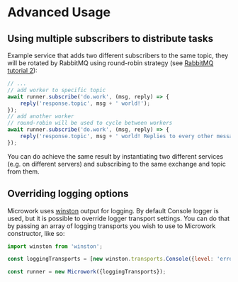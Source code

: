 # Advanced Usage

## Using multiple subscribers to distribute tasks

Example service that adds two different subscribers to the same topic, they will be rotated by RabbitMQ using round-robin strategy (see [RabbitMQ tutorial 2](https://www.rabbitmq.com/tutorials/tutorial-two-javascript.html)):
```js
// ...
// add worker to specific topic
await runner.subscribe('do.work', (msg, reply) => {
    reply('response.topic', msg + ' world!');
});
// add another worker
// round-robin will be used to cycle between workers
await runner.subscribe('do.work', (msg, reply) => {
    reply('response.topic', msg + ' world! Replies to every other message.');
});
```

You can do achieve the same result by instantiating two different services (e.g. on different servers) and subscribing to the same exchange and topic from them.

## Overriding logging options

Microwork uses [winston](https://github.com/winstonjs/winston) output for logging.
By default Console logger is used, but it is possible to override logger transport settings.
You can do that by passing an array of logging transports you wish to use to Microwork constructor, like so:
```js
import winston from 'winston';

const loggingTransports = [new winston.transports.Console({level: 'error'})];

const runner = new Microwork({loggingTransports});
```
